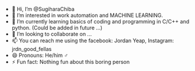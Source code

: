 - 👋 Hi, I’m @SugiharaChiba
- 👀 I’m interested in work automation and MACHINE LEARNING.
- 🌱 I’m currently learning basics of coding and programming in C/C++ and python. (Could be added in future ...)
- 💞️ I’m looking to collaborate on ...
- 📫 You can reach me using the facebook: Jordan Yeap, Instagram: jrdn_good_fellas
- 😄 Pronouns: He/him ♂️
- ⚡ Fun fact: Nothing fun about this boring person

<!---
SugiharaChiba/SugiharaChiba is a ✨ special ✨ repository because its `README.md` (this file) appears on your GitHub profile.
You can click the Preview link to take a look at your changes.
--->
